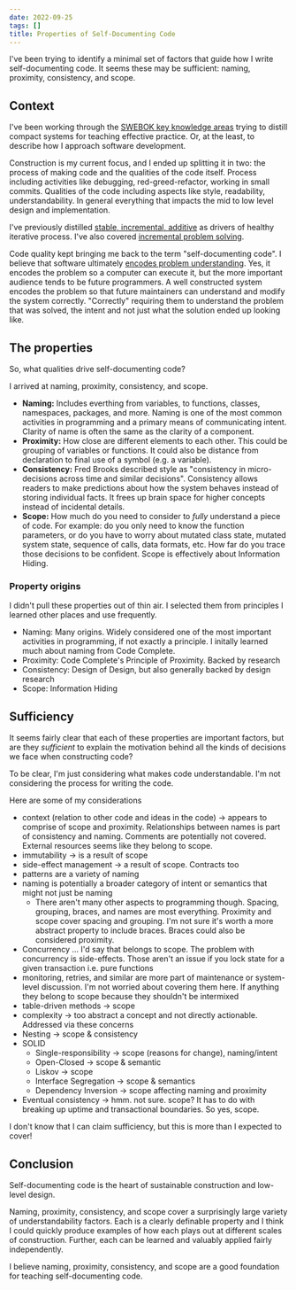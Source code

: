 ```yaml
---
date: 2022-09-25
tags: []
title: Properties of Self-Documenting Code
---
```


<!-- IDEA: Semantic or Meaning might be better than Naming. I'm realizing that actions like groupings of parameters or if we give something a dedicated type are also actions that carry semantic, but aren't covered in my current principles 
If I use semantic over naming the acronym could be SSPC (speak). The code should speak for itself, it should speak of the domain, it should speak to the readers.
-->

<!-- TODO: consider portability and trimability -->

I've been trying to identify a minimal set of factors that guide how I write self-documenting code.
It seems these may be sufficient: naming, proximity, consistency, and scope.
<!--more-->


## Context

I've been working through the [SWEBOK key knowledge areas](../posts/2021-08-27-SWEBOK-Modified-topic-diagram.md) trying 
to distill compact systems for teaching effective practice. Or, at the least, to describe how I approach software development.

Construction is my current focus, and I ended up splitting it in two: the process of making code and the qualities of the code itself.
Process including activities like debugging, red-greed-refactor, working in small commits. 
Qualities of the code including aspects like style, readability, understandability. In general everything that impacts the mid to low level
design and implementation.

I've previously distilled [stable, incremental, additive](../posts/2022-02-25-Stable-Incremental-Additive.md) as drivers of healthy iterative process.
I've also covered [incremental problem solving](../posts/Whats-Your-Duck-V2/2022-06-16-2-Design-Tree-and-Incremental-Progress.md).

Code quality kept bringing me back to the term "self-documenting code". I believe that software ultimately [encodes problem understanding](../posts/Whats-Your-Duck-V2/2022-06-16-1-Software-as-Clarity.md). Yes, it encodes the problem so a computer can execute it, but the more important audience tends to be future programmers.
A well constructed system encodes the problem so that future maintainers can understand and modify the system correctly. 
"Correctly" requiring them to understand the problem that was solved, the intent and not just what the solution ended up looking like.

## The properties

So, what qualities drive self-documenting code?

I arrived at naming, proximity, consistency, and scope.

- **Naming:** Includes everthing from variables, to functions, classes, namespaces, packages, and more. 
Naming is one of the most common activities in programming and a primary means of communicating intent. Clarity of name is often the same as the clarity of a component.
- **Proximity:** How close are different elements to each other. This could be grouping of variables or functions. It could also be distance from declaration to final use of a symbol (e.g. a variable).
- **Consistency:** Fred Brooks described style as "consistency in micro-decisions across time and similar decisions". Consistency allows readers to make predictions about how the system behaves instead of storing individual facts. It frees up brain space for higher concepts instead of incidental details.
- **Scope:** How much do you need to consider to *fully* understand a piece of code. For example: do you only need to know the function parameters, or do you have to worry about mutated class state, mutated system state, sequence of calls, data formats, etc. How far do you trace those decisions to be confident. Scope is effectively about Information Hiding.

### Property origins

I didn't pull these properties out of thin air. I selected them from principles I learned other places and use frequently.
- Naming: Many origins. Widely considered one of the most important activities in programming, if not exactly a principle. I initally learned much about naming from Code Complete.
- Proximity: Code Complete's Principle of Proximity. Backed by research
- Consistency: Design of Design, but also generally backed by design research
- Scope: Information Hiding

## Sufficiency

It seems fairly clear that each of these properties are important factors, but are they *sufficient* to explain the motivation behind all the kinds of decisions we face when constructing code? 

To be clear, I'm just considering what makes code understandable. I'm not considering the process for writing the code. 

Here are some of my considerations

- context (relation to other code and ideas in the code) -> appears to comprise of scope and proximity. Relationships between names is part of consistency and naming. Comments are potentially not covered. External resources seems like they belong to scope.
- immutability -> is a result of scope
- side-effect management -> a result of scope. Contracts too
- patterns are a variety of naming
- naming is potentially a broader category of intent or semantics that might not just be naming
  - There aren't many other aspects to programming though. Spacing, grouping, braces, and names are most everything. Proximity and scope cover spacing and grouping. I'm not sure it's worth a more abstract property to include braces. Braces could also be considered proximity.
- Concurrency ... I'd say that belongs to scope. The problem with concurrency is side-effects. Those aren't an issue if you lock state for a given transaction i.e. pure functions
- monitoring, retries, and similar are more part of maintenance or system-level discussion. I'm not worried about covering them here. If anything they belong to scope because they shouldn't be intermixed
- table-driven methods -> scope
- complexity -> too abstract a concept and not directly actionable. Addressed via these concerns
- Nesting -> scope & consistency 
- SOLID
  - Single-responsibility -> scope (reasons for change), naming/intent
  - Open-Closed -> scope & semantic
  - Liskov -> scope
  - Interface Segregation -> scope & semantics
  - Dependency Inversion -> scope affecting naming and proximity
- Eventual consistency -> hmm. not sure. scope? It has to do with breaking up uptime and transactional boundaries. So yes, scope.

I don't know that I can claim sufficiency, but this is more than I expected to cover!


## Conclusion

Self-documenting code is the heart of sustainable construction and low-level design.

Naming, proximity, consistency, and scope cover a surprisingly large variety of understandability factors. Each is a clearly definable property and I think I could quickly produce examples of how each plays out at different scales of construction. Further, each can be learned and valuably applied fairly independently.

I believe naming, proximity, consistency, and scope are a good foundation for teaching self-documenting code. 
